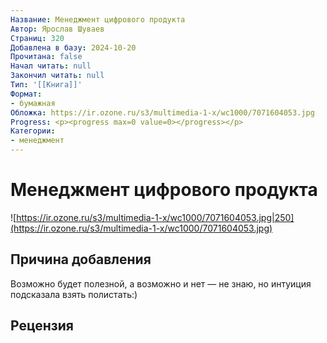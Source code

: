 ```yaml
---
Название: Менеджмент цифрового продукта
Автор: Ярослав Шуваев
Страниц: 320
Добавлена в базу: 2024-10-20
Прочитана: false
Начал читать: null
Закончил читать: null
Тип: '[[Книга]]'
Формат:
- бумажная
Обложка: https://ir.ozone.ru/s3/multimedia-1-x/wc1000/7071604053.jpg
Progress: <p><progress max=0 value=0></progress></p>
Категории:
- менеджмент
---
```

# Менеджмент цифрового продукта

![https://ir.ozone.ru/s3/multimedia-1-x/wc1000/7071604053.jpg|250](https://ir.ozone.ru/s3/multimedia-1-x/wc1000/7071604053.jpg)

## Причина добавления

Возможно будет полезной, а возможно и нет — не знаю, но интуиция подсказала взять полистать:)

## Рецензия